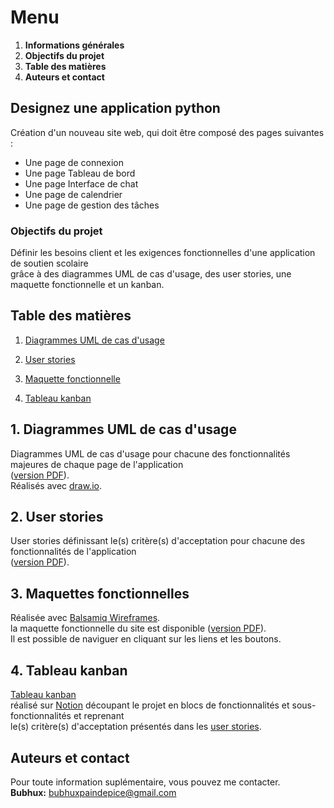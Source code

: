 # Menu   
1. **Informations générales**   
2. **Objectifs du projet**   
3. **Table des matières**   
4. **Auteurs et contact**   

## Designez une application python   

Création d'un nouveau site web, qui doit être composé des pages suivantes :   
- Une page de connexion   
- Une page Tableau de bord   
- Une page Interface de chat   
- Une page de calendrier   
- Une page de gestion des tâches   


### Objectifs du projet   

Définir les besoins client et les exigences fonctionnelles d'une application de soutien scolaire   
grâce à des diagrammes UML de cas d'usage, des user stories, une maquette fonctionnelle et un kanban.   

## Table des matières   

1. [Diagrammes UML de cas d'usage](#use-cases)   

2. [User stories](#user-stories)   

3. [Maquette fonctionnelle](#wireframes)   

4. [Tableau kanban](#kanban)   


<div id='use-cases'></div>

## 1. Diagrammes UML de cas d'usage      

Diagrammes UML de cas d'usage pour chacune des fonctionnalités majeures de chaque page de l'application   
([version PDF](1_diagramme_UML.drawio.pdf)).   
Réalisés avec [draw.io](https://app.diagrams.net/).   

<div id='user-stories'></div>

## 2. User stories   

User stories définissant le(s) critère(s) d'acceptation pour chacune des fonctionnalités de l'application   
([version PDF](2_user_stories.pdf)).   

<div id='wireframes'></div>

## 3. Maquettes fonctionnelles   

Réalisée avec [Balsamiq Wireframes](https://balsamiq.com/wireframes/).   
la maquette fonctionnelle du site est disponible ([version PDF](3_wireframes.pdf)).   
Il est possible de naviguer en cliquant sur les liens et les boutons.   


<div id='kanban'></div>

## 4. Tableau kanban

[Tableau kanban](https://feather-manta-23e.notion.site/af6bf0ad85444fffbb1bbdbfdb77bce5?v=08ec13f27b324c6e8a37bee73b80eb22)   
réalisé sur [Notion](https://www.notion.so/) découpant le projet en blocs de fonctionnalités et sous-fonctionnalités et reprenant   
le(s) critère(s) d'acceptation présentés dans les [user stories](#user-stories).   

## Auteurs et contact   
Pour toute information suplémentaire, vous pouvez me contacter.   
**Bubhux:** bubhuxpaindepice@gmail.com   